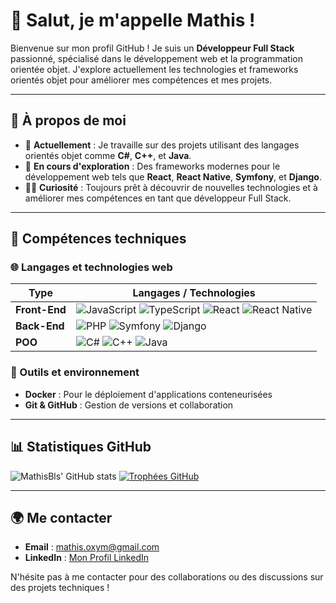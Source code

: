 # 👋 Salut, je m'appelle **Mathis** ! 

Bienvenue sur mon profil GitHub ! Je suis un **Développeur Full Stack** passionné, spécialisé dans le développement web et la programmation orientée objet. J'explore actuellement les technologies et frameworks orientés objet pour améliorer mes compétences et mes projets.

---

## 🚀 À propos de moi
- 🔭 **Actuellement** : Je travaille sur des projets utilisant des langages orientés objet comme **C#**, **C++**, et **Java**.
- 🌱 **En cours d'exploration** : Des frameworks modernes pour le développement web tels que **React**, **React Native**, **Symfony**, et **Django**.
- 👨‍💻 **Curiosité** : Toujours prêt à découvrir de nouvelles technologies et à améliorer mes compétences en tant que développeur Full Stack.

---

## 💼 Compétences techniques

### 🌐 Langages et technologies web

| Type        | Langages / Technologies                |
|-------------|----------------------------------------|
| **Front-End** | ![JavaScript](https://img.shields.io/badge/JavaScript-%23f7df1e.svg?style=for-the-badge&logo=javascript&logoColor=black) ![TypeScript](https://img.shields.io/badge/TypeScript-%23007acc.svg?style=for-the-badge&logo=typescript&logoColor=white) ![React](https://img.shields.io/badge/React-%2361dafb.svg?style=for-the-badge&logo=react&logoColor=black) ![React Native](https://img.shields.io/badge/React_Native-%2361dafb.svg?style=for-the-badge&logo=react&logoColor=black) |
| **Back-End**  | ![PHP](https://img.shields.io/badge/PHP-%23777bb4.svg?style=for-the-badge&logo=php&logoColor=white) ![Symfony](https://img.shields.io/badge/Symfony-%23000000.svg?style=for-the-badge&logo=symfony&logoColor=white) ![Django](https://img.shields.io/badge/Django-%23092e20.svg?style=for-the-badge&logo=django&logoColor=white) |
| **POO**       | ![C#](https://img.shields.io/badge/C%23-%23239120.svg?style=for-the-badge&logo=c-sharp&logoColor=white) ![C++](https://img.shields.io/badge/C++-%2300599c.svg?style=for-the-badge&logo=c%2b%2b&logoColor=white) ![Java](https://img.shields.io/badge/Java-%23f89820.svg?style=for-the-badge&logo=oracle&logoColor=white) |

### 🐳 Outils et environnement
- **Docker** : Pour le déploiement d'applications conteneurisées
- **Git & GitHub** : Gestion de versions et collaboration

---

## 📊 Statistiques GitHub

![MathisBls' GitHub stats](https://github-readme-stats.vercel.app/api?username=MathisBls&show_icons=true&theme=radical&v=1)
[![Trophées GitHub](https://github-profile-trophy.vercel.app/?username=MathisBls&theme=radical)](https://github.com/ryo-ma/github-profile-trophy)

---

## 🌍 Me contacter
- **Email** : [mathis.oxym@gmail.com](mailto:mathis.oxym@gmail.com)
- **LinkedIn** : [Mon Profil LinkedIn](https://www.linkedin.com/in/mathis-boulais-0974a0213)

N'hésite pas à me contacter pour des collaborations ou des discussions sur des projets techniques !
